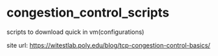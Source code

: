 # congestion_control_scripts
scripts to download quick in vm(configurations)

site url: https://witestlab.poly.edu/blog/tcp-congestion-control-basics/

